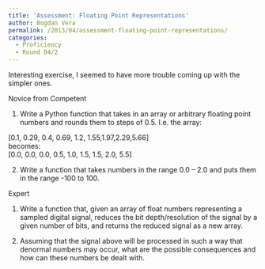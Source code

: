```yaml
---
title: 'Assessment: Floating Point Representations'
author: Bogdan Vera
permalink: /2013/04/assessment-floating-point-representations/
categories:
  - Proficiency
  - Round 04/2
---
```

Interesting exercise, I seemed to have more trouble coming up with the simpler ones.

Novice from Competent

1) Write a Python function that takes in an array or arbitrary floating point numbers and rounds them to steps of 0.5. I.e. the array:

[0.1, 0.29, 0.4, 0.69, 1.2, 1.55,1.97,2.29,5.66]  
becomes:  
[0.0, 0.0, 0.0, 0.5, 1.0, 1.5, 1.5, 2.0, 5.5]

2) Write a function that takes numbers in the range 0.0 &#8211; 2.0 and puts them in the range -100 to 100.

Expert

1) Write a function that, given an array of float numbers representing a sampled digital signal, reduces the bit depth/resolution of the signal by a given number of bits, and returns the reduced signal as a new array.

2) Assuming that the signal above will be processed in such a way that denormal numbers may occur, what are the possible consequences and how can these numbers be dealt with.

